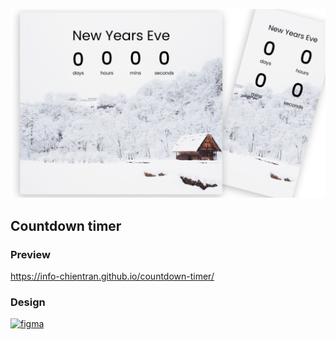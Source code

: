 ![Countdown timer](https://github.com/info-chientran/countdown-timer/blob/main/assets/img/cover.png?raw=true)

## Countdown timer

### Preview

https://info-chientran.github.io/countdown-timer/

### Design

[<img src='https://cdn.jsdelivr.net/npm/simple-icons@3.0.1/icons/figma.svg' alt='figma' height='40'>](https://www.figma.com/file/DeJ9DNlXqIVSWn9QVnQkBU/Countdown-Timer?node-id=0%3A1)
